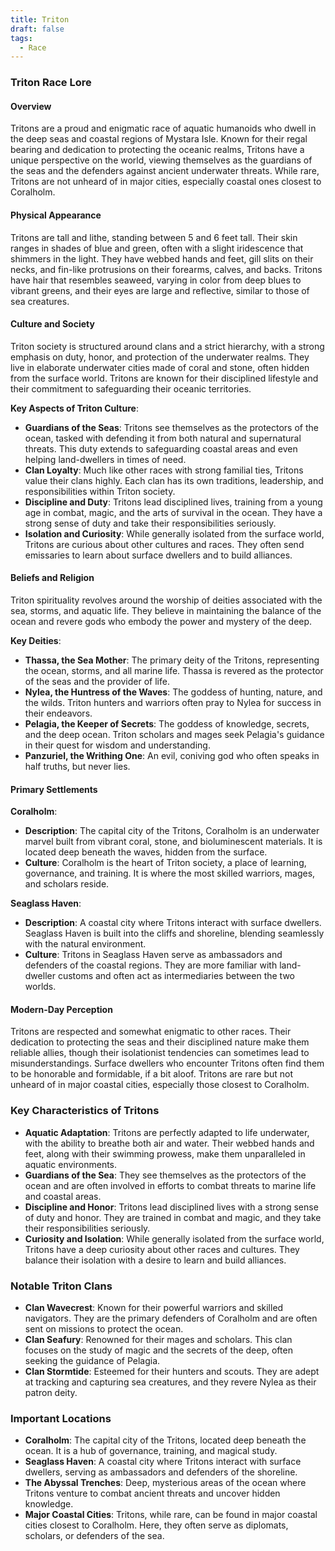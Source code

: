 ```yaml
---
title: Triton
draft: false
tags:
  - Race
---
```


### Triton Race Lore

#### Overview

Tritons are a proud and enigmatic race of aquatic humanoids who dwell in the deep seas and coastal regions of Mystara Isle. Known for their regal bearing and dedication to protecting the oceanic realms, Tritons have a unique perspective on the world, viewing themselves as the guardians of the seas and the defenders against ancient underwater threats. While rare, Tritons are not unheard of in major cities, especially coastal ones closest to Coralholm.

#### Physical Appearance

Tritons are tall and lithe, standing between 5 and 6 feet tall. Their skin ranges in shades of blue and green, often with a slight iridescence that shimmers in the light. They have webbed hands and feet, gill slits on their necks, and fin-like protrusions on their forearms, calves, and backs. Tritons have hair that resembles seaweed, varying in color from deep blues to vibrant greens, and their eyes are large and reflective, similar to those of sea creatures.

#### Culture and Society

Triton society is structured around clans and a strict hierarchy, with a strong emphasis on duty, honor, and protection of the underwater realms. They live in elaborate underwater cities made of coral and stone, often hidden from the surface world. Tritons are known for their disciplined lifestyle and their commitment to safeguarding their oceanic territories.

**Key Aspects of Triton Culture**:

- **Guardians of the Seas**: Tritons see themselves as the protectors of the ocean, tasked with defending it from both natural and supernatural threats. This duty extends to safeguarding coastal areas and even helping land-dwellers in times of need.
- **Clan Loyalty**: Much like other races with strong familial ties, Tritons value their clans highly. Each clan has its own traditions, leadership, and responsibilities within Triton society.
- **Discipline and Duty**: Tritons lead disciplined lives, training from a young age in combat, magic, and the arts of survival in the ocean. They have a strong sense of duty and take their responsibilities seriously.
- **Isolation and Curiosity**: While generally isolated from the surface world, Tritons are curious about other cultures and races. They often send emissaries to learn about surface dwellers and to build alliances.

#### Beliefs and Religion

Triton spirituality revolves around the worship of deities associated with the sea, storms, and aquatic life. They believe in maintaining the balance of the ocean and revere gods who embody the power and mystery of the deep.

**Key Deities**:

- **Thassa, the Sea Mother**: The primary deity of the Tritons, representing the ocean, storms, and all marine life. Thassa is revered as the protector of the seas and the provider of life.
- **Nylea, the Huntress of the Waves**: The goddess of hunting, nature, and the wilds. Triton hunters and warriors often pray to Nylea for success in their endeavors.
- **Pelagia, the Keeper of Secrets**: The goddess of knowledge, secrets, and the deep ocean. Triton scholars and mages seek Pelagia's guidance in their quest for wisdom and understanding.
- **Panzuriel, the Writhing One**: An evil, coniving god who often speaks in half truths, but never lies.

#### Primary Settlements

**Coralholm**:

- **Description**: The capital city of the Tritons, Coralholm is an underwater marvel built from vibrant coral, stone, and bioluminescent materials. It is located deep beneath the waves, hidden from the surface.
- **Culture**: Coralholm is the heart of Triton society, a place of learning, governance, and training. It is where the most skilled warriors, mages, and scholars reside.

**Seaglass Haven**:

- **Description**: A coastal city where Tritons interact with surface dwellers. Seaglass Haven is built into the cliffs and shoreline, blending seamlessly with the natural environment.
- **Culture**: Tritons in Seaglass Haven serve as ambassadors and defenders of the coastal regions. They are more familiar with land-dweller customs and often act as intermediaries between the two worlds.

#### Modern-Day Perception

Tritons are respected and somewhat enigmatic to other races. Their dedication to protecting the seas and their disciplined nature make them reliable allies, though their isolationist tendencies can sometimes lead to misunderstandings. Surface dwellers who encounter Tritons often find them to be honorable and formidable, if a bit aloof. Tritons are rare but not unheard of in major coastal cities, especially those closest to Coralholm.

### Key Characteristics of Tritons

- **Aquatic Adaptation**: Tritons are perfectly adapted to life underwater, with the ability to breathe both air and water. Their webbed hands and feet, along with their swimming prowess, make them unparalleled in aquatic environments.
- **Guardians of the Sea**: They see themselves as the protectors of the ocean and are often involved in efforts to combat threats to marine life and coastal areas.
- **Discipline and Honor**: Tritons lead disciplined lives with a strong sense of duty and honor. They are trained in combat and magic, and they take their responsibilities seriously.
- **Curiosity and Isolation**: While generally isolated from the surface world, Tritons have a deep curiosity about other races and cultures. They balance their isolation with a desire to learn and build alliances.

### Notable Triton Clans

- **Clan Wavecrest**: Known for their powerful warriors and skilled navigators. They are the primary defenders of Coralholm and are often sent on missions to protect the ocean.
- **Clan Seafury**: Renowned for their mages and scholars. This clan focuses on the study of magic and the secrets of the deep, often seeking the guidance of Pelagia.
- **Clan Stormtide**: Esteemed for their hunters and scouts. They are adept at tracking and capturing sea creatures, and they revere Nylea as their patron deity.

### Important Locations

- **Coralholm**: The capital city of the Tritons, located deep beneath the ocean. It is a hub of governance, training, and magical study.
- **Seaglass Haven**: A coastal city where Tritons interact with surface dwellers, serving as ambassadors and defenders of the shoreline.
- **The Abyssal Trenches**: Deep, mysterious areas of the ocean where Tritons venture to combat ancient threats and uncover hidden knowledge.
- **Major Coastal Cities**: Tritons, while rare, can be found in major coastal cities closest to Coralholm. Here, they often serve as diplomats, scholars, or defenders of the sea.
